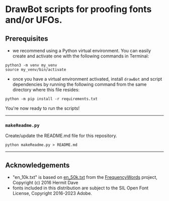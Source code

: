 # DrawBot scripts for proofing fonts and/or UFOs.

## Prerequisites

- we recommend using a Python virtual environment. You can easily create and activate one with the
following commands in Terminal:
```
python3 -m venv my_venv
source my_venv/bin/activate
```

- once you have a virtual environment activated, install `drawBot` and script dependencies by running
the following command from the same directory where this file resides:
```
python -m pip install -r requirements.txt
```

You're now ready to run the scripts!

----


### `makeReadme.py`

Create/update the README.md file for this repository.

    python makeReadme.py > README.md

----


## Acknowledgements

- "en_10k.txt" is based on [en_50k.txt](https://github.com/hermitdave/FrequencyWords/blob/525f9b560de45753a5ea01069454e72e9aa541c6/content/2016/en/en_50k.txt) from the [FrequencyWords](https://github.com/hermitdave/FrequencyWords) project, Copyright (c) 2016 Hermit Dave
- fonts included in this distribution are subject to the SIL Open Font License, Copyright 2016-2023 Adobe.

